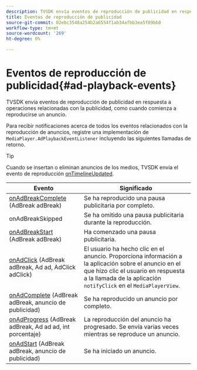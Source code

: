 ```yaml
---
description: TVSDK envía eventos de reproducción de publicidad en respuesta a operaciones relacionadas con la publicidad, como cuando comienza a reproducirse un anuncio.
title: Eventos de reproducción de publicidad
source-git-commit: 02ebc3548a254b2a6554f1ab34afbb3ea5f09bb8
workflow-type: tm+mt
source-wordcount: '269'
ht-degree: 0%

---
```


# Eventos de reproducción de publicidad{#ad-playback-events}

TVSDK envía eventos de reproducción de publicidad en respuesta a operaciones relacionadas con la publicidad, como cuando comienza a reproducirse un anuncio.

Para recibir notificaciones acerca de todos los eventos relacionados con la reproducción de anuncios, registre una implementación de `MediaPlayer.AdPlaybackEventListener` incluyendo las siguientes llamadas de retorno.

>[!TIP]
>
>Cuando se insertan o eliminan anuncios de los medios, TVSDK envía el evento de reproducción [onTimelineUpdated](https://help.adobe.com/en_US/primetime/api/psdk/javadoc_1.4/com/adobe/mediacore/MediaPlayer.PlaybackEventListener.html#onTimelineUpdated()).

| Evento | Significado |
|---|---|
| [onAdBreakComplete](https://help.adobe.com/en_US/primetime/api/psdk/javadoc_1.4/com/adobe/mediacore/MediaPlayer.AdPlaybackEventListener.html#onAdBreakComplete(com.adobe.mediacore.timeline.advertising.AdBreak)) (AdBreak adBreak) | Se ha reproducido una pausa publicitaria por completo. |
| onAdBreakSkipped | Se ha omitido una pausa publicitaria durante la reproducción. |
| [onAdBreakStart](https://help.adobe.com/en_US/primetime/api/psdk/javadoc_1.4/com/adobe/mediacore/MediaPlayer.AdPlaybackEventListener.html#onAdBreakStart(com.adobe.mediacore.timeline.advertising.AdBreak)) (AdBreak adBreak) | Ha comenzado una pausa publicitaria. |
| [onAdClick](https://help.adobe.com/en_US/primetime/api/psdk/javadoc_1.4/com/adobe/mediacore/MediaPlayer.AdPlaybackEventListener.html#onAdClick(com.adobe.mediacore.timeline.advertising.AdBreak,%20com.adobe.mediacore.timeline.advertising.Ad,%20com.adobe.mediacore.timeline.advertising.AdClick)) (AdBreak adBreak, Ad ad, AdClick adClick) | El usuario ha hecho clic en el anuncio. Proporciona información a la aplicación sobre el anuncio en el que hizo clic el usuario en respuesta a la llamada de la aplicación `notifyClick` en el `MediaPlayerView`. |
| [onAdComplete](https://help.adobe.com/en_US/primetime/api/psdk/javadoc_1.4/com/adobe/mediacore/MediaPlayer.AdPlaybackEventListener.html#onAdComplete(com.adobe.mediacore.timeline.advertising.AdBreak)) (AdBreak adBreak, anuncio de publicidad) | Se ha reproducido un anuncio por completo. |
| [onAdProgress](https://help.adobe.com/en_US/primetime/api/psdk/javadoc_1.4/com/adobe/mediacore/MediaPlayer.AdPlaybackEventListener.html#onAdProgress(com.adobe.mediacore.timeline.advertising.AdBreak,com.adobe.mediacore.timeline.advertising.Ad,%20int)) (AdBreak adBreak, Ad ad ad, int porcentaje) | La reproducción del anuncio ha progresado. Se envía varias veces mientras se reproduce un anuncio. |
| [onAdStart](https://help.adobe.com/en_US/primetime/api/psdk/javadoc_1.4/com/adobe/mediacore/MediaPlayer.AdPlaybackEventListener.html#onAdStart(com.adobe.mediacore.timeline.advertising.AdBreak,%20com.adobe.mediacore.timeline.advertising.Ad)) (AdBreak adBreak, anuncio de publicidad) | Se ha iniciado un anuncio. |
